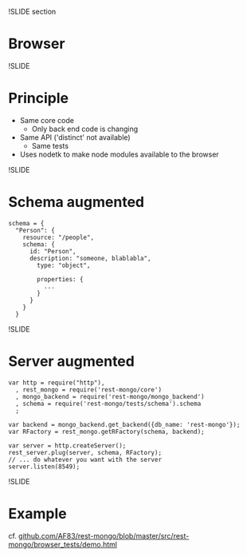 !SLIDE section
# Browser #

!SLIDE
# Principle #

  * Same core code
    * Only back end code is changing
  * Same API ('distinct' not available)
    * Same tests
  * Uses nodetk to make node modules available to the browser


!SLIDE
# Schema augmented #

    schema = {
      "Person": {
        resource: "/people",
        schema: {
          id: "Person",
          description: "someone, blablabla",
            type: "object",
           
            properties: {
              ...
            }
          }
        }
      }

!SLIDE
# Server augmented #

    var http = require("http"),
      , rest_mongo = require('rest-mongo/core')
      , mongo_backend = require('rest-mongo/mongo_backend')
      , schema = require('rest-mongo/tests/schema').schema
      ;
  
    var backend = mongo_backend.get_backend({db_name: 'rest-mongo'});
    var RFactory = rest_mongo.getRFactory(schema, backend);
  
    var server = http.createServer();
    rest_server.plug(server, schema, RFactory);
    // ... do whatever you want with the server
    server.listen(8549);




!SLIDE
# Example #

  cf. [github.com/AF83/rest-mongo/blob/master/src/rest-mongo/browser_tests/demo.html](http://github.com/AF83/rest-mongo/blob/master/src/rest-mongo/browser_tests/demo.html)
  



